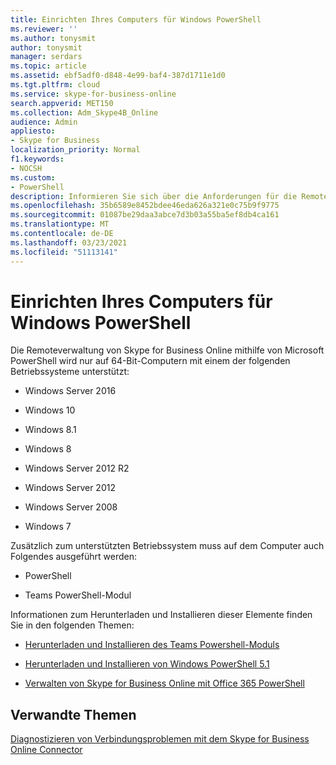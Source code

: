 ```yaml
---
title: Einrichten Ihres Computers für Windows PowerShell
ms.reviewer: ''
ms.author: tonysmit
author: tonysmit
manager: serdars
ms.topic: article
ms.assetid: ebf5adf0-d848-4e99-baf4-387d1711e1d0
ms.tgt.pltfrm: cloud
ms.service: skype-for-business-online
search.appverid: MET150
ms.collection: Adm_Skype4B_Online
audience: Admin
appliesto:
- Skype for Business
localization_priority: Normal
f1.keywords:
- NOCSH
ms.custom:
- PowerShell
description: Informieren Sie sich über die Anforderungen für die Remoteverwaltung von Skype for Business Online über Windows PowerShell, einschließlich unterstützter Betriebssysteme.
ms.openlocfilehash: 35b6589e8452bdee46eda626a321e0c75b9f9775
ms.sourcegitcommit: 01087be29daa3abce7d3b03a55ba5ef8db4ca161
ms.translationtype: MT
ms.contentlocale: de-DE
ms.lasthandoff: 03/23/2021
ms.locfileid: "51113141"
---
```

# <a name="set-up-your-computer-for-windows-powershell"></a>Einrichten Ihres Computers für Windows PowerShell

Die Remoteverwaltung von Skype for Business Online mithilfe von Microsoft PowerShell wird nur auf 64-Bit-Computern mit einem der folgenden Betriebssysteme unterstützt:

- Windows Server 2016

- Windows 10
    
- Windows 8.1
    
- Windows 8
    
- Windows Server 2012 R2
    
- Windows Server 2012
    
- Windows Server 2008
    
- Windows 7
    
Zusätzlich zum unterstützten Betriebssystem muss auf dem Computer auch Folgendes ausgeführt werden:
  
- PowerShell
    
- Teams PowerShell-Modul 
    
Informationen zum Herunterladen und Installieren dieser Elemente finden Sie in den folgenden Themen:
  
- [Herunterladen und Installieren des Teams Powershell-Moduls](/MicrosoftTeams/teams-powershell-install#install-the-teams-powershell-module)
    
- [Herunterladen und Installieren von Windows PowerShell 5.1](download-and-install-windows-powershell-5-1.md)

- [Verwalten von Skype for Business Online mit Office 365 PowerShell](/office365/enterprise/powershell/manage-skype-for-business-online-with-office-365-powershell)
    
## <a name="related-topics"></a>Verwandte Themen
[Diagnostizieren von Verbindungsproblemen mit dem Skype for Business Online Connector](diagnose-problems-with-the-skype-for-business-online-connector.md)

  

